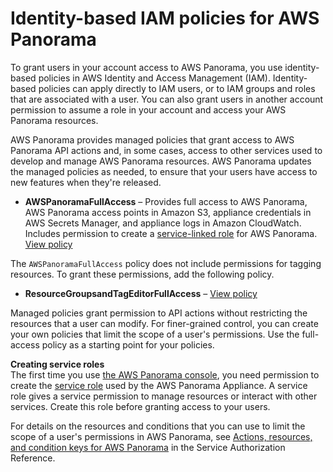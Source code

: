# Identity\-based IAM policies for AWS Panorama<a name="permissions-user"></a>

To grant users in your account access to AWS Panorama, you use identity\-based policies in AWS Identity and Access Management \(IAM\)\. Identity\-based policies can apply directly to IAM users, or to IAM groups and roles that are associated with a user\. You can also grant users in another account permission to assume a role in your account and access your AWS Panorama resources\.

AWS Panorama provides managed policies that grant access to AWS Panorama API actions and, in some cases, access to other services used to develop and manage AWS Panorama resources\. AWS Panorama updates the managed policies as needed, to ensure that your users have access to new features when they're released\.
+ **AWSPanoramaFullAccess** – Provides full access to AWS Panorama, AWS Panorama access points in Amazon S3, appliance credentials in AWS Secrets Manager, and appliance logs in Amazon CloudWatch\. Includes permission to create a [service\-linked role](permissions-services.md) for AWS Panorama\. [View policy](https://console.aws.amazon.com/iam/home#/policies/arn:aws:iam::aws:policy/AWSPanoramaFullAccess)

The `AWSPanoramaFullAccess` policy does not include permissions for tagging resources\. To grant these permissions, add the following policy\.
+ **ResourceGroupsandTagEditorFullAccess** – [View policy](https://console.aws.amazon.com/iam/home#/policies/arn:aws:iam::aws:policy/ResourceGroupsandTagEditorFullAccess)

Managed policies grant permission to API actions without restricting the resources that a user can modify\. For finer\-grained control, you can create your own policies that limit the scope of a user's permissions\. Use the full\-access policy as a starting point for your policies\.

**Creating service roles**  
The first time you use [the AWS Panorama console](https://console.aws.amazon.com/panorama/home), you need permission to create the [service role](permissions-services.md) used by the AWS Panorama Appliance\. A service role gives a service permission to manage resources or interact with other services\. Create this role before granting access to your users\.

For details on the resources and conditions that you can use to limit the scope of a user's permissions in AWS Panorama, see [Actions, resources, and condition keys for AWS Panorama](https://docs.aws.amazon.com/service-authorization/latest/reference/list_awspanorama.html) in the Service Authorization Reference\.